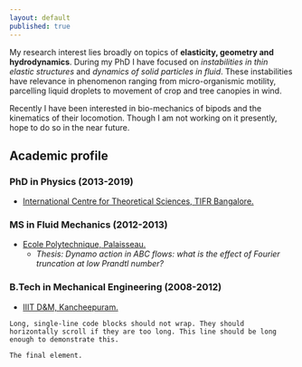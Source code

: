 ```yaml
---
layout: default
published: true
---
```

My research interest lies broadly on topics of **elasticity, geometry and hydrodynamics**. During my PhD I have focused on _instabilities in thin elastic structures_ and _dynamics of solid particles in fluid_. These instabilities have relevance in phenomenon ranging from micro-organismic motility, parcelling liquid droplets to movement of crop and tree canopies in wind.

Recently I have been interested in bio-mechanics of bipods and the kinematics of their locomotion. Though I am not working on it presently, hope to do so in the near future.

## [](#header-2)Academic profile
### [](#header-3) PhD in Physics (2013-2019)
* [International Centre for Theoretical Sciences, TIFR Bangalore.](http://www.icts.res.in)

### [](#header-3) MS in Fluid Mechanics (2012-2013)
* [Ecole Polytechnique, Palaisseau.](https://www.polytechnique.edu)
	- _Thesis: Dynamo action in ABC flows: what is the effect of Fourier truncation at low Prandtl number?_

### [](#header-3) B.Tech in Mechanical Engineering (2008-2012)
* [IIIT D&M, Kancheepuram.](http://iiitdm.ac.in)

```
Long, single-line code blocks should not wrap. They should horizontally scroll if they are too long. This line should be long enough to demonstrate this.
```

```
The final element.
```
